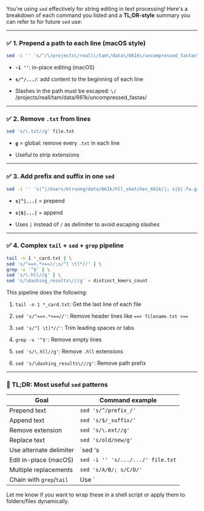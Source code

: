 You're using `sed` effectively for string editing in text processing! Here's a breakdown of each command you listed and a **TL;DR-style** summary you can refer to for future `sed` use:

---

### ✅ 1. Prepend a path to each line (macOS style)

```bash
sed -i '' 's/^/\/projects\/reall\/tam\/data\/661k\/uncompressed_fastas\//' input.txt
```

- **`-i ''`**: in-place editing (macOS)
    
- **`s/^/.../`**: add content to the beginning of each line
    
- Slashes in the path must be escaped: `\/`
    /projects/reall/tam/data/661k/uncompressed_fastas/
---

### ✅ 2. Remove `.txt` from lines

```bash
sed 's/\.txt//g' file.txt
```

- **`g`** = global: remove every `.txt` in each line
    
- Useful to strip extensions
    

---

### ✅ 3. Add prefix and suffix in one `sed`

```bash
sed -i '' 's|^|/Users/ktruong/data/661k/hll_sketches_661k/|; s|$|.fa.gz.w.31.spacing.10.hll|' yourfile.txt
```

- **`s|^|...|`** = prepend
    
- **`s|$|...|`** = append
    
- Uses `|` instead of `/` as delimiter to avoid escaping slashes
    

---

### ✅ 4. Complex `tail` + `sed` + `grep` pipeline

```bash
tail -n 1 *_card.txt | \
sed 's/^==>.*<==//;s/^[ \t]*//' | \
grep -v '^$' | \
sed 's/\.hll//g' | \
sed 's/\dashing_results\///g' > distinct_kmers_count
```

This pipeline does the following:

1. `tail -n 1 *_card.txt`: Get the last line of each file
    
2. `sed 's/^==>.*<==//'`: Remove header lines like `==> filename.txt <==`
    
3. `sed 's/^[ \t]*//'`: Trim leading spaces or tabs
    
4. `grep -v '^$'`: Remove empty lines
    
5. `sed 's/\.hll//g'`: Remove `.hll` extensions
    
6. `sed 's/\dashing_results\///g'`: Remove path prefix
    

---

### 🧠 TL;DR: Most useful `sed` patterns

|Goal|Command example|
|---|---|
|Prepend text|`sed 's/^/prefix_/'`|
|Append text|`sed 's/$/_suffix/'`|
|Remove extension|`sed 's/\.ext//g'`|
|Replace text|`sed 's/old/new/g'`|
|Use alternate delimiter|`sed 's|
|Edit in-place (macOS)|`sed -i '' 's/.../.../' file.txt`|
|Multiple replacements|`sed 's/A/B/; s/C/D/'`|
|Chain with `grep`/`tail`|Use `|

Let me know if you want to wrap these in a shell script or apply them to folders/files dynamically.